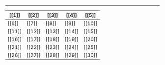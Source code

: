 
---

| [[1]]  | [[2]]  | [[3]]  | [[4]]  | [[5]]  |
| ------ | ------ | ------ | ------ | ------ |
| [[6]]  | [[7]]  | [[8]]  | [[9]]  | [[10]] |
| [[11]] | [[12]] | [[13]] | [[14]] | [[15]] |
| [[16]] | [[17]] | [[18]] | [[19]] | [[20]] |
| [[21]] | [[22]] | [[23]] | [[24]] | [[25]] |
| [[26]] | [[27]] | [[28]] | [[29]] | [[30]] |
